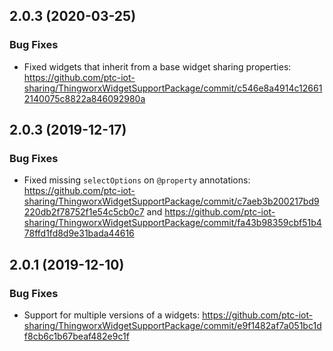 ## 2.0.3 (2020-03-25)

### Bug Fixes

* Fixed widgets that inherit from a base widget sharing properties: https://github.com/ptc-iot-sharing/ThingworxWidgetSupportPackage/commit/c546e8a4914c126612140075c8822a846092980a

## 2.0.3 (2019-12-17)

### Bug Fixes

* Fixed missing `selectOptions` on `@property` annotations: https://github.com/ptc-iot-sharing/ThingworxWidgetSupportPackage/commit/c7aeb3b200217bd9220db2f78752f1e54c5cb0c7 and https://github.com/ptc-iot-sharing/ThingworxWidgetSupportPackage/commit/fa43b98359cbf51b478ffd1fd8d9e31bada44616

## 2.0.1 (2019-12-10)


### Bug Fixes

* Support for multiple versions of a widgets: https://github.com/ptc-iot-sharing/ThingworxWidgetSupportPackage/commit/e9f1482af7a051bc1df8cb6c1b67beaf482e9c1f